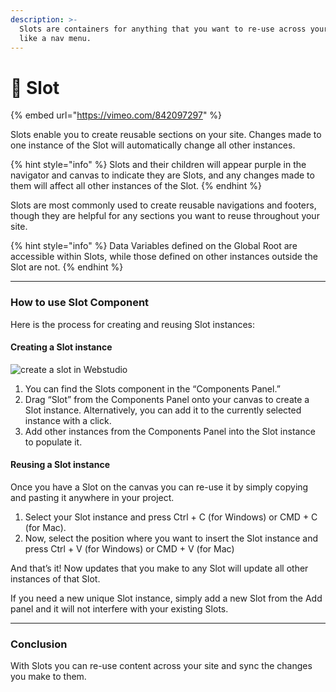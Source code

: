 ```yaml
---
description: >-
  Slots are containers for anything that you want to re-use across your site,
  like a nav menu.
---
```


# 🔲 Slot

{% embed url="https://vimeo.com/842097297" %}

Slots enable you to create reusable sections on your site. Changes made to one instance of the Slot will automatically change all other instances.

{% hint style="info" %}
Slots and their children will appear purple in the navigator and canvas to indicate they are Slots, and any changes made to them will affect all other instances of the Slot.
{% endhint %}

Slots are most commonly used to create reusable navigations and footers, though they are helpful for any sections you want to reuse throughout your site.

{% hint style="info" %}
Data Variables defined on the Global Root are accessible within Slots, while those defined on other instances outside the Slot are not.
{% endhint %}

***

### How to use Slot Component

Here is the process for creating and reusing Slot instances:

#### Creating a Slot instance

&#x20;![create a slot in Webstudio](../../.gitbook/assets/university/Slots_Image.avif)

1. You can find the Slots component in the “Components Panel.”
2. Drag “Slot” from the Components Panel onto your canvas to create a Slot instance. Alternatively, you can add it to the currently selected instance with a click.
3. Add other instances from the Components Panel into the Slot instance to populate it.

#### Reusing a Slot instance

Once you have a Slot on the canvas you can re-use it by simply copying and pasting it anywhere in your project.

1. Select your Slot instance and press Ctrl + C (for Windows) or CMD + C (for Mac).
2. Now, select the position where you want to insert the Slot instance and press Ctrl + V (for Windows) or CMD + V (for Mac)

And that’s it! Now updates that you make to any Slot will update all other instances of that Slot.

If you need a new unique Slot instance, simply add a new Slot from the Add panel and it will not interfere with your existing Slots.

***

### Conclusion

With Slots you can re-use content across your site and sync the changes you make to them.
